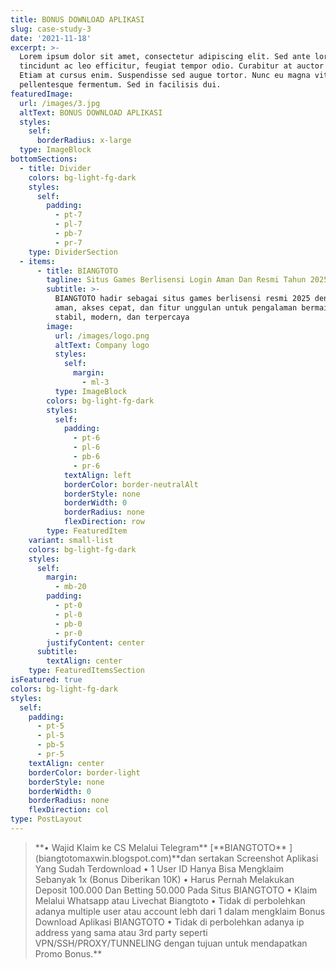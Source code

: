 ```yaml
---
title: BONUS DOWNLOAD APLIKASI
slug: case-study-3
date: '2021-11-18'
excerpt: >-
  Lorem ipsum dolor sit amet, consectetur adipiscing elit. Sed ante lorem,
  tincidunt ac leo efficitur, feugiat tempor odio. Curabitur at auctor sapien.
  Etiam at cursus enim. Suspendisse sed augue tortor. Nunc eu magna vitae lorem
  pellentesque fermentum. Sed in facilisis dui.
featuredImage:
  url: /images/3.jpg
  altText: BONUS DOWNLOAD APLIKASI
  styles:
    self:
      borderRadius: x-large
  type: ImageBlock
bottomSections:
  - title: Divider
    colors: bg-light-fg-dark
    styles:
      self:
        padding:
          - pt-7
          - pl-7
          - pb-7
          - pr-7
    type: DividerSection
  - items:
      - title: BIANGTOTO
        tagline: Situs Games Berlisensi Login Aman Dan Resmi Tahun 2025
        subtitle: >-
          BIANGTOTO hadir sebagai situs games berlisensi resmi 2025 dengan login
          aman, akses cepat, dan fitur unggulan untuk pengalaman bermain yang
          stabil, modern, dan terpercaya
        image:
          url: /images/logo.png
          altText: Company logo
          styles:
            self:
              margin:
                - ml-3
          type: ImageBlock
        colors: bg-light-fg-dark
        styles:
          self:
            padding:
              - pt-6
              - pl-6
              - pb-6
              - pr-6
            textAlign: left
            borderColor: border-neutralAlt
            borderStyle: none
            borderWidth: 0
            borderRadius: none
            flexDirection: row
        type: FeaturedItem
    variant: small-list
    colors: bg-light-fg-dark
    styles:
      self:
        margin:
          - mb-20
        padding:
          - pt-0
          - pl-0
          - pb-0
          - pr-0
        justifyContent: center
      subtitle:
        textAlign: center
    type: FeaturedItemsSection
isFeatured: true
colors: bg-light-fg-dark
styles:
  self:
    padding:
      - pt-5
      - pl-5
      - pb-5
      - pr-5
    textAlign: center
    borderColor: border-light
    borderStyle: none
    borderWidth: 0
    borderRadius: none
    flexDirection: col
type: PostLayout
---
```

> <div style="text-align: left">**• Wajid Klaim ke CS Melalui Telegram** [**BIANGTOTO** ](biangtotomaxwin.blogspot.com)**dan sertakan Screenshot Aplikasi Yang Sudah Terdownload
> • 1 User ID Hanya Bisa Mengklaim Sebanyak 1x (Bonus Diberikan 10K)
> • Harus Pernah Melakukan Deposit 100.000 Dan Betting 50.000 Pada Situs BIANGTOTO
> • Klaim Melalui Whatsapp atau Livechat Biangtoto
> • Tidak di perbolehkan adanya multiple user atau account lebh dari 1 dalam mengklaim Bonus Download Aplikasi BIANGTOTO
> • Tidak di perbolehkan adanya ip address yang sama atau 3rd party seperti VPN/SSH/PROXY/TUNNELING dengan tujuan untuk mendapatkan Promo Bonus.**</div>

